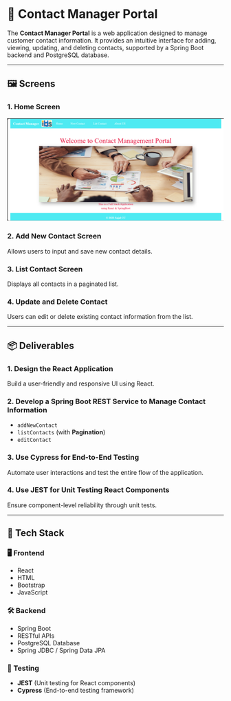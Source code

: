 # 📇 Contact Manager Portal

The **Contact Manager Portal** is a web application designed to manage customer contact information. It provides an intuitive interface for adding, viewing, updating, and deleting contacts, supported by a Spring Boot backend and PostgreSQL database.

---

## 🖼️ Screens

### 1. Home Screen
![Home Screen](./iMAGEs/HOMEPAGE.png)

### 2. Add New Contact Screen
Allows users to input and save new contact details.

### 3. List Contact Screen
Displays all contacts in a paginated list.

### 4. Update and Delete Contact
Users can edit or delete existing contact information from the list.

---

## 📦 Deliverables

### 1. Design the React Application
Build a user-friendly and responsive UI using React.

### 2. Develop a Spring Boot REST Service to Manage Contact Information
- `addNewContact`
- `listContacts` (with **Pagination**)
- `editContact`

### 3. Use Cypress for End-to-End Testing
Automate user interactions and test the entire flow of the application.

### 4. Use JEST for Unit Testing React Components
Ensure component-level reliability through unit tests.

---

## 🔧 Tech Stack

### 🖥️ Frontend
- React
- HTML
- Bootstrap
- JavaScript

### 🛠️ Backend
- Spring Boot
- RESTful APIs
- PostgreSQL Database
- Spring JDBC / Spring Data JPA

### 🧪 Testing
- **JEST** (Unit testing for React components)
- **Cypress** (End-to-end testing framework)


